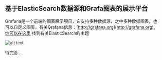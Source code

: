 基于ElasticSearch数据源和Grafa图表的展示平台
--------

Grafana是一个前端的图表展示项目，它支持多种数据源，之中多种数据图表，也可以自定义图表，有关Grafana信息：[http://grafana.org](http://grafana.org),你可以在这里
找到有关ElasticSearch的主题

![alt text](./images/metircs.jpg)





待完善...